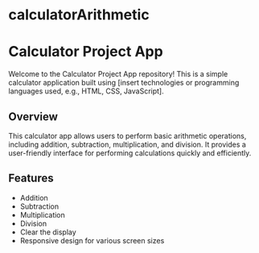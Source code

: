 # calculatorArithmetic
# Calculator Project App

Welcome to the Calculator Project App repository! This is a simple calculator application built using [insert technologies or programming languages used, e.g., HTML, CSS, JavaScript].

## Overview

This calculator app allows users to perform basic arithmetic operations, including addition, subtraction, multiplication, and division. It provides a user-friendly interface for performing calculations quickly and efficiently.

## Features

- Addition
- Subtraction
- Multiplication
- Division
- Clear the display
- Responsive design for various screen sizes


